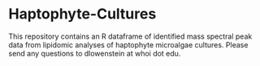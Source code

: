 # Haptophyte-Cultures

This repository contains an R dataframe of identified mass spectral peak data from lipidomic analyses of haptophyte microalgae cultures. Please send any questions to dlowenstein at whoi dot edu.
